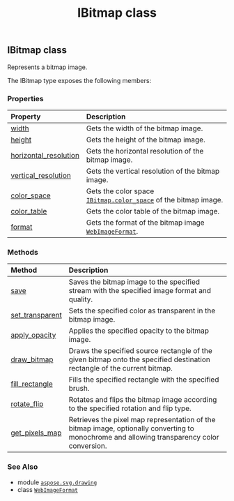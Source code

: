 ﻿---
title: IBitmap class
second_title: Aspose.SVG for Python via .NET API References
description: 
type: docs
weight: 50
url: /python-net/aspose.svg.drawing/ibitmap/
is_root: false
---

## IBitmap class

Represents a bitmap image.



The IBitmap type exposes the following members:

### Properties
| Property | Description |
| :- | :- |
| [width](/svg/python-net/aspose.svg.drawing/ibitmap/width) | Gets the width of the bitmap image. |
| [height](/svg/python-net/aspose.svg.drawing/ibitmap/height) | Gets the height of the bitmap image. |
| [horizontal_resolution](/svg/python-net/aspose.svg.drawing/ibitmap/horizontal_resolution) | Gets the horizontal resolution of the bitmap image. |
| [vertical_resolution](/svg/python-net/aspose.svg.drawing/ibitmap/vertical_resolution) | Gets the vertical resolution of the bitmap image. |
| [color_space](/svg/python-net/aspose.svg.drawing/ibitmap/color_space) | Gets the color space [`IBitmap.color_space`](/svg/python-net/aspose.svg.drawing/ibitmap#color_space) of the bitmap image. |
| [color_table](/svg/python-net/aspose.svg.drawing/ibitmap/color_table) | Gets the color table of the bitmap image. |
| [format](/svg/python-net/aspose.svg.drawing/ibitmap/format) | Gets the format of the bitmap image [`WebImageFormat`](/svg/python-net/aspose.svg.drawing/webimageformat). |


### Methods
| Method | Description |
| :- | :- |
| [save](/svg/python-net/aspose.svg.drawing/ibitmap/save/#io.RawIOBase-aspose.svg.drawing.WebImageFormat-int) | Saves the bitmap image to the specified stream with the specified image format and quality. |
| [set_transparent](/svg/python-net/aspose.svg.drawing/ibitmap/set_transparent/#aspose.pydrawing.Color) | Sets the specified color as transparent in the bitmap image. |
| [apply_opacity](/svg/python-net/aspose.svg.drawing/ibitmap/apply_opacity/#float) | Applies the specified opacity to the bitmap image. |
| [draw_bitmap](/svg/python-net/aspose.svg.drawing/ibitmap/draw_bitmap/#aspose.pydrawing.Rectangle-aspose.pydrawing.Rectangle-aspose.svg.drawing.IBitmap) | Draws the specified source rectangle of the given bitmap onto the specified destination rectangle of the current bitmap. |
| [fill_rectangle](/svg/python-net/aspose.svg.drawing/ibitmap/fill_rectangle/#aspose.pydrawing.Rectangle-aspose.svg.drawing.IBrush) | Fills the specified rectangle with the specified brush. |
| [rotate_flip](/svg/python-net/aspose.svg.drawing/ibitmap/rotate_flip/#aspose.svg.drawing.WebRotateFlipType) | Rotates and flips the bitmap image according to the specified rotation and flip type. |
| [get_pixels_map](/svg/python-net/aspose.svg.drawing/ibitmap/get_pixels_map/#bool-bool) | Retrieves the pixel map representation of the bitmap image, optionally converting to monochrome and allowing transparency color conversion. |



### See Also
* module [`aspose.svg.drawing`](..)
* class [`WebImageFormat`](/svg/python-net/aspose.svg.drawing/webimageformat)
